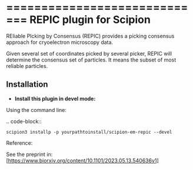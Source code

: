 =============================
REPIC plugin for Scipion
=============================

REliable PIcking by Consensus (REPIC) provides a picking consensus approach for cryoelectron microscopy data. 

Given several set of coordinates picked by several picker, REPIC will determine the consensus set of particles. It means the subset of most reliable particles. 


Installation
------------
- **Install this plugin in devel mode:**

Using the command line:

.. code-block::

    scipion3 installp -p yourpathtoinstall/scipion-em-repic --devel

Reference:

See the preprint in: [https://www.biorxiv.org/content/10.1101/2023.05.13.540636v1]
